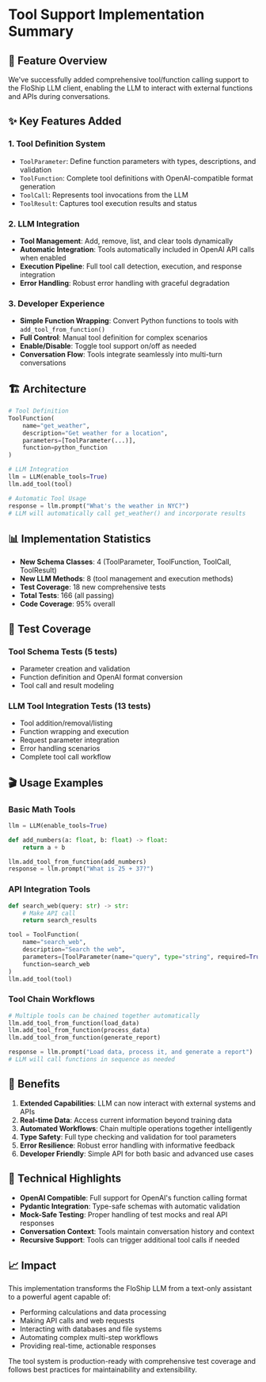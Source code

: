 # Tool Support Implementation Summary

## 🎯 Feature Overview

We've successfully added comprehensive tool/function calling support to the FloShip LLM client, enabling the LLM to interact with external functions and APIs during conversations.

## ✨ Key Features Added

### 1. **Tool Definition System**
- `ToolParameter`: Define function parameters with types, descriptions, and validation
- `ToolFunction`: Complete tool definitions with OpenAI-compatible format generation
- `ToolCall`: Represents tool invocations from the LLM
- `ToolResult`: Captures tool execution results and status

### 2. **LLM Integration**
- **Tool Management**: Add, remove, list, and clear tools dynamically
- **Automatic Integration**: Tools automatically included in OpenAI API calls when enabled
- **Execution Pipeline**: Full tool call detection, execution, and response integration
- **Error Handling**: Robust error handling with graceful degradation

### 3. **Developer Experience**
- **Simple Function Wrapping**: Convert Python functions to tools with `add_tool_from_function()`
- **Full Control**: Manual tool definition for complex scenarios
- **Enable/Disable**: Toggle tool support on/off as needed
- **Conversation Flow**: Tools integrate seamlessly into multi-turn conversations

## 🏗️ Architecture

```python
# Tool Definition
ToolFunction(
    name="get_weather",
    description="Get weather for a location",
    parameters=[ToolParameter(...)],
    function=python_function
)

# LLM Integration
llm = LLM(enable_tools=True)
llm.add_tool(tool)

# Automatic Tool Usage
response = llm.prompt("What's the weather in NYC?")
# LLM will automatically call get_weather() and incorporate results
```

## 📊 Implementation Statistics

- **New Schema Classes**: 4 (ToolParameter, ToolFunction, ToolCall, ToolResult)
- **New LLM Methods**: 8 (tool management and execution methods)
- **Test Coverage**: 18 new comprehensive tests
- **Total Tests**: 166 (all passing)
- **Code Coverage**: 95% overall

## 🧪 Test Coverage

### Tool Schema Tests (5 tests)
- Parameter creation and validation
- Function definition and OpenAI format conversion
- Tool call and result modeling

### LLM Tool Integration Tests (13 tests)
- Tool addition/removal/listing
- Function wrapping and execution
- Request parameter integration
- Error handling scenarios
- Complete tool call workflow

## 🎬 Usage Examples

### Basic Math Tools
```python
llm = LLM(enable_tools=True)

def add_numbers(a: float, b: float) -> float:
    return a + b

llm.add_tool_from_function(add_numbers)
response = llm.prompt("What is 25 + 37?")
```

### API Integration Tools
```python
def search_web(query: str) -> str:
    # Make API call
    return search_results

tool = ToolFunction(
    name="search_web",
    description="Search the web",
    parameters=[ToolParameter(name="query", type="string", required=True)],
    function=search_web
)
llm.add_tool(tool)
```

### Tool Chain Workflows
```python
# Multiple tools can be chained together automatically
llm.add_tool_from_function(load_data)
llm.add_tool_from_function(process_data)
llm.add_tool_from_function(generate_report)

response = llm.prompt("Load data, process it, and generate a report")
# LLM will call functions in sequence as needed
```

## 🚀 Benefits

1. **Extended Capabilities**: LLM can now interact with external systems and APIs
2. **Real-time Data**: Access current information beyond training data
3. **Automated Workflows**: Chain multiple operations together intelligently
4. **Type Safety**: Full type checking and validation for tool parameters
5. **Error Resilience**: Robust error handling with informative feedback
6. **Developer Friendly**: Simple API for both basic and advanced use cases

## 🔧 Technical Highlights

- **OpenAI Compatible**: Full support for OpenAI's function calling format
- **Pydantic Integration**: Type-safe schemas with automatic validation
- **Mock-Safe Testing**: Proper handling of test mocks and real API responses
- **Conversation Context**: Tools maintain conversation history and context
- **Recursive Support**: Tools can trigger additional tool calls if needed

## 📈 Impact

This implementation transforms the FloShip LLM from a text-only assistant to a powerful agent capable of:
- Performing calculations and data processing
- Making API calls and web requests
- Interacting with databases and file systems
- Automating complex multi-step workflows
- Providing real-time, actionable responses

The tool system is production-ready with comprehensive test coverage and follows best practices for maintainability and extensibility.